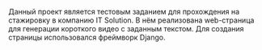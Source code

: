 Данный проект является тестовым заданием для прохождения на стажировку в компанию IT Solution.
В нём реализована web-страница для генерации короткого видео с заданным текстом. 
Для создания страницы использовался фреймворк Django.
